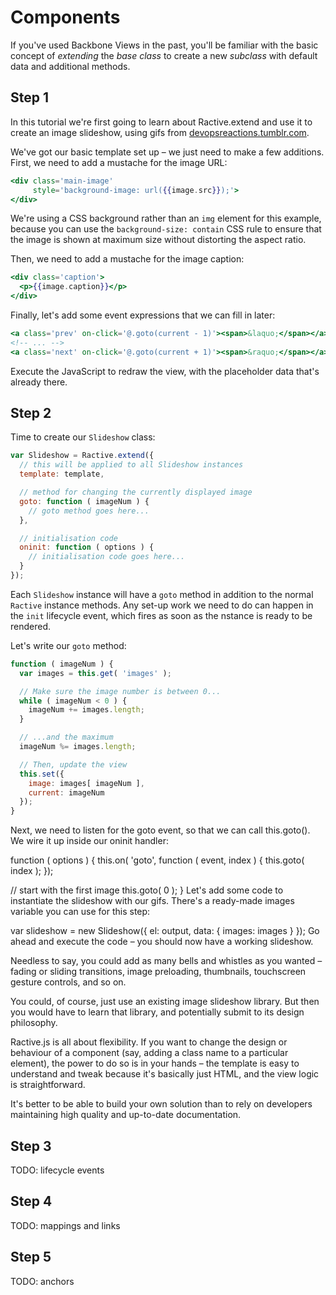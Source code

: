# Components

If you've used Backbone Views in the past, you'll be familiar with the basic concept of _extending_ the _base class_ to create a new _subclass_ with default data and additional methods.

## Step 1

In this tutorial we're first going to learn about Ractive.extend and use it to create an image slideshow, using gifs from [devopsreactions.tumblr.com](http://devopsreactions.tumblr.com).

We've got our basic template set up – we just need to make a few additions. First, we need to add a mustache for the image URL:

```handlebars
<div class='main-image'
     style='background-image: url({{image.src}});'>
</div>
```

  We're using a CSS background rather than an `img` element for this example, because you can use the `background-size: contain` CSS rule to ensure that the image is shown at maximum size without distorting the aspect ratio.

Then, we need to add a mustache for the image caption:

```handlebars
<div class='caption'>
  <p>{{image.caption}}</p>
</div>
```

Finally, let's add some event expressions that we can fill in later:

```handlebars
<a class='prev' on-click='@.goto(current - 1)'><span>&laquo;</span></a>
<!-- ... -->
<a class='next' on-click='@.goto(current + 1)'><span>&raquo;</span></a>
```

Execute the JavaScript to redraw the view, with the placeholder data that's already there.

## Step 2

Time to create our `Slideshow` class:

```js
var Slideshow = Ractive.extend({
  // this will be applied to all Slideshow instances
  template: template,

  // method for changing the currently displayed image
  goto: function ( imageNum ) {
    // goto method goes here...
  },

  // initialisation code
  oninit: function ( options ) {
    // initialisation code goes here...
  }
});
```

Each `Slideshow` instance will have a `goto` method in addition to the normal `Ractive` instance methods. Any set-up work we need to do can happen in the `init` lifecycle event, which fires as soon as the nstance is ready to be rendered.

Let's write our `goto` method:

```js
function ( imageNum ) {
  var images = this.get( 'images' );

  // Make sure the image number is between 0...
  while ( imageNum < 0 ) {
    imageNum += images.length;
  }

  // ...and the maximum
  imageNum %= images.length;

  // Then, update the view
  this.set({
    image: images[ imageNum ],
    current: imageNum
  });
}
```

Next, we need to listen for the goto event, so that we can call this.goto(). We wire it up inside our oninit handler:

function ( options ) {
  this.on( 'goto', function ( event, index ) {
    this.goto( index );
  });

  // start with the first image
  this.goto( 0 );
}
Let's add some code to instantiate the slideshow with our gifs. There's a ready-made images variable you can use for this step:

var slideshow = new Slideshow({
  el: output,
  data: { images: images }
});
Go ahead and execute the code – you should now have a working slideshow.

Needless to say, you could add as many bells and whistles as you wanted – fading or sliding transitions, image preloading, thumbnails, touchscreen gesture controls, and so on.

You could, of course, just use an existing image slideshow library. But then you would have to learn that library, and potentially submit to its design philosophy.

Ractive.js is all about flexibility. If you want to change the design or behaviour of a component (say, adding a class name to a particular element), the power to do so is in your hands – the template is easy to understand and tweak because it's basically just HTML, and the view logic is straightforward.

It's better to be able to build your own solution than to rely on developers maintaining high quality and up-to-date documentation.

## Step 3

TODO: lifecycle events

## Step 4

TODO: mappings and links

## Step 5

TODO: anchors
